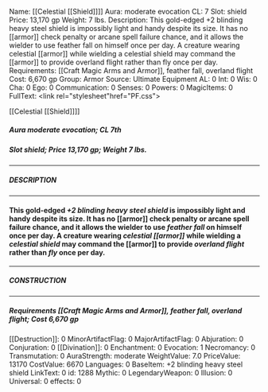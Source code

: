 Name: [[Celestial [[Shield]]]]
Aura: moderate evocation
CL: 7
Slot: shield
Price: 13,170 gp
Weight: 7 lbs.
Description: This gold-edged +2 blinding heavy steel shield is impossibly light and handy despite its size. It has no [[armor]] check penalty or arcane spell failure chance, and it allows the wielder to use feather fall on himself once per day. A creature wearing celestial [[armor]] while wielding a celestial shield may command the [[armor]] to provide overland flight rather than fly once per day.
Requirements: [[Craft Magic Arms and Armor]], feather fall, overland flight
Cost: 6,670 gp
Group: Armor
Source: Ultimate Equipment
AL: 0
Int: 0
Wis: 0
Cha: 0
Ego: 0
Communication: 0
Senses: 0
Powers: 0
MagicItems: 0
FullText: <link rel="stylesheet"href="PF.css"><div class="heading"><p class="alignleft">[[Celestial [[Shield]]]]</p><div style="clear: both;"></div></div><div><h5><b>Aura </b>moderate evocation; <b>CL </b>7th</h5><h5><b>Slot </b>shield; <b>Price </b>13,170 gp; <b>Weight </b>7 lbs.</h5></div><hr/><div><h5><b>DESCRIPTION</b></h5></div><hr/><div><h4><p>This gold-edged <i>+2 blinding heavy steel shield</i> is impossibly light and handy despite its size. It has no [[armor]] check penalty or arcane spell failure chance, and it allows the wielder to use <i>feather fall</i> on himself once per day. A creature wearing <i>celestial [[armor]]</i> while wielding a <i>celestial shield</i> may command the [[armor]] to provide <i>overland flight</i> rather than <i>fly</i> once per day.</p></h4></div><hr/><div><h5><b>CONSTRUCTION</b></h5></div><hr/><div><h5><b>Requirements </b>[[Craft Magic Arms and Armor]], <i>feather fall</i>, <i>overland flight</i>; <b>Cost </b>6,670 gp</h5></div>
[[Destruction]]: 0
MinorArtifactFlag: 0
MajorArtifactFlag: 0
Abjuration: 0
Conjuration: 0
[[Divination]]: 0
Enchantment: 0
Evocation: 1
Necromancy: 0
Transmutation: 0
AuraStrength: moderate
WeightValue: 7.0
PriceValue: 13170
CostValue: 6670
Languages: 0
BaseItem: +2 blinding heavy steel shield
LinkText: 0
id: 1288
Mythic: 0
LegendaryWeapon: 0
Illusion: 0
Universal: 0
effects: 0
